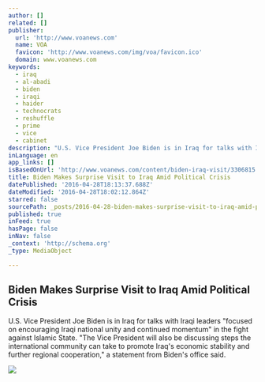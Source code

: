 ```yaml
---
author: []
related: []
publisher:
  url: 'http://www.voanews.com'
  name: VOA
  favicon: 'http://www.voanews.com/img/voa/favicon.ico'
  domain: www.voanews.com
keywords:
  - iraq
  - al-abadi
  - biden
  - iraqi
  - haider
  - technocrats
  - reshuffle
  - prime
  - vice
  - cabinet
description: "U.S. Vice President Joe Biden is in Iraq for talks with Iraqi leaders \"focused on encouraging Iraqi national unity and continued momentum\" in the fight against Islamic State. \"The Vice President will also be discussing steps the international community can take to promote Iraq's economic stability and further regional cooperation,\" a statement from Biden's office said."
inLanguage: en
app_links: []
isBasedOnUrl: 'http://www.voanews.com/content/biden-iraq-visit/3306815.html'
title: Biden Makes Surprise Visit to Iraq Amid Political Crisis
datePublished: '2016-04-28T18:13:37.688Z'
dateModified: '2016-04-28T18:02:12.864Z'
starred: false
sourcePath: _posts/2016-04-28-biden-makes-surprise-visit-to-iraq-amid-political-crisis.md
published: true
inFeed: true
hasPage: false
inNav: false
_context: 'http://schema.org'
_type: MediaObject

---
```

<article style=""><h1>Biden Makes Surprise Visit to Iraq Amid Political Crisis</h1><p>U.S. Vice President Joe Biden is in Iraq for talks with Iraqi leaders "focused on encouraging Iraqi national unity and continued momentum" in the fight against Islamic State. "The Vice President will also be discussing steps the international community can take to promote Iraq's economic stability and further regional cooperation," a statement from Biden's office said.</p><img src="http://gdb.voanews.com/8EE55930-92EA-4ADC-8C75-4A31DD84BD45_cx0_cy2_cw0_mw1024_mh1024_s.jpg" /></article>
